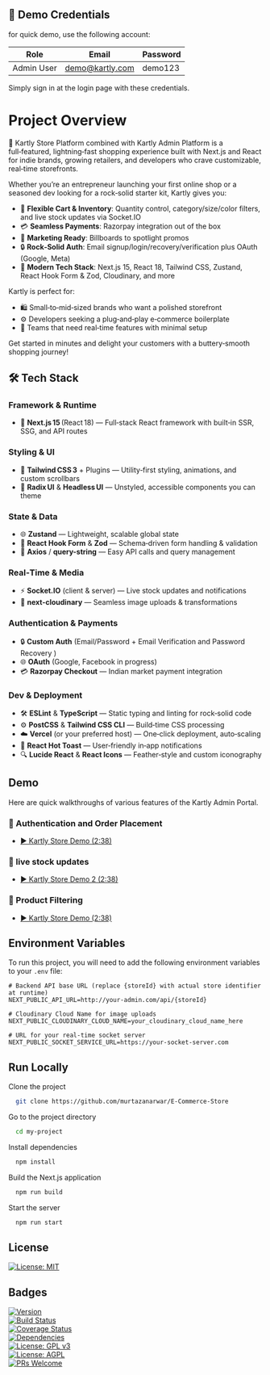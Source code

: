 ## 🧪 Demo Credentials

for quick demo, use the following account:

| Role       | Email                     | Password   |
| ---------- | ------------------------- | ---------- |
| Admin User | demo@kartly.com     | demo123  |

Simply sign in at the login page with these credentials.
# Project Overview

🛒 Kartly Store Platform combined with Kartly Admin Platform is a full‑featured, lightning‑fast shopping experience built with Next.js and React for indie brands, growing retailers, and developers who crave customizable, real‑time storefronts.

Whether you’re an entrepreneur launching your first online shop or a seasoned dev looking for a rock‑solid starter kit, Kartly gives you:

- 🛒 **Flexible Cart & Inventory**: Quantity control, category/size/color filters, and live stock updates via Socket.IO  
- 💳 **Seamless Payments**: Razorpay integration out of the box  
- 📣 **Marketing Ready**: Billboards to spotlight promos  
- 🔒 **Rock‑Solid Auth**: Email signup/login/recovery/verification plus OAuth (Google, Meta)  
- 📐 **Modern Tech Stack**: Next.js 15, React 18, Tailwind CSS, Zustand, React Hook Form & Zod, Cloudinary, and more  

Kartly is perfect for:  
- 🛍️ Small‑to‑mid‑sized brands who want a polished storefront  
- ⚙️ Developers seeking a plug‑and‑play e‑commerce boilerplate  
- 🚀 Teams that need real‑time features with minimal setup  

Get started in minutes and delight your customers with a buttery‑smooth shopping journey!  


## 🛠 Tech Stack

### Framework & Runtime
- 🚀 **Next.js 15** (React 18) — Full‑stack React framework with built‑in SSR, SSG, and API routes  

### Styling & UI
- 🎨 **Tailwind CSS 3** + Plugins — Utility‑first styling, animations, and custom scrollbars  
- 🧩 **Radix UI** & **Headless UI** — Unstyled, accessible components you can theme  

### State & Data
- 🌐 **Zustand** — Lightweight, scalable global state  
- 🔄 **React Hook Form** & **Zod** — Schema‑driven form handling & validation  
- 🔗 **Axios** / **query-string** — Easy API calls and query management  

### Real‑Time & Media
- ⚡ **Socket.IO** (client & server) — Live stock updates and notifications  
- 📸 **next-cloudinary** — Seamless image uploads & transformations  

### Authentication & Payments
- 🔒 **Custom Auth** (Email/Password + Email Verification and Password Recovery )  
- 🌐 **OAuth** (Google, Facebook in progress)  
- 💳 **Razorpay Checkout** — Indian market payment integration  

### Dev & Deployment
- 🛠️ **ESLint** & **TypeScript** — Static typing and linting for rock‑solid code  
- ⚙️ **PostCSS** & **Tailwind CSS CLI** — Build‑time CSS processing  
- ☁️ **Vercel** (or your preferred host) — One‑click deployment, auto‑scaling  
- 🎁 **React Hot Toast** — User‑friendly in‑app notifications  
- 🔍 **Lucide React** & **React Icons** — Feather‑style and custom iconography  

## Demo

Here are quick walkthroughs of various features of the Kartly Admin Portal. 
### 🔐 Authentication and Order Placement
- [▶️ Kartly Store Demo (2:38)](https://youtu.be/kdsemNOGi0M)

### 🔐 live stock updates
- [▶️ Kartly Store Demo 2 (2:38)](https://youtu.be/kdsemNOGi0M)

### 🔐 Product Filtering
- [▶️ Kartly Store Demo (2:38)](https://youtu.be/kdsemNOGi0M)

## Environment Variables

To run this project, you will need to add the following environment variables to your `.env` file:

```env
# Backend API base URL (replace {storeId} with actual store identifier at runtime)
NEXT_PUBLIC_API_URL=http://your-admin.com/api/{storeId}

# Cloudinary Cloud Name for image uploads
NEXT_PUBLIC_CLOUDINARY_CLOUD_NAME=your_cloudinary_cloud_name_here

# URL for your real-time socket server
NEXT_PUBLIC_SOCKET_SERVICE_URL=https://your-socket-server.com

```


## Run Locally

Clone the project

```bash
  git clone https://github.com/murtazanarwar/E-Commerce-Store
```

Go to the project directory

```bash
  cd my-project
```

Install dependencies

```bash
  npm install
```

Build the Next.js application

```bash
  npm run build
```

Start the server

```bash
  npm run start
```


## License

[![License: MIT](https://img.shields.io/badge/License-MIT-green.svg)](https://choosealicense.com/licenses/mit/)  

## Badges
[![Version](https://img.shields.io/npm/v/e-commerce-platform.svg)](https://www.npmjs.com/package/e-commerce-platform)  
[![Build Status](https://img.shields.io/github/actions/workflow/status/your-username/e-commerce-platform/ci.yml?branch=main)](https://github.com/your-username/e-commerce-platform/actions)  
[![Coverage Status](https://img.shields.io/codecov/c/gh/your-username/e-commerce-platform/main.svg)](https://codecov.io/gh/your-username/e-commerce-platform)  
[![Dependencies](https://img.shields.io/librariesio/release/npm/e-commerce-platform)](https://libraries.io/npm/e-commerce-platform)  
[![License: GPL v3](https://img.shields.io/badge/License-GPL%20v3-yellow.svg)](https://opensource.org/licenses/GPL-3.0)  
[![License: AGPL](https://img.shields.io/badge/License-AGPL-blue.svg)](http://www.gnu.org/licenses/agpl-3.0)  
[![PRs Welcome](https://img.shields.io/badge/PRs-welcome-brightgreen.svg)](https://github.com/your-username/e-commerce-platform/pulls)  
